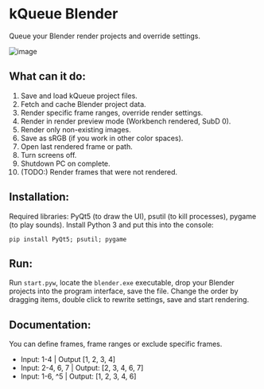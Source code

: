# kQueue Blender
Queue your Blender render projects and override settings.

![image](https://github.com/user-attachments/assets/fc5a8bfc-e99e-4699-b25b-9f8eb8a986d4)

## What can it do:
1. Save and load kQueue project files.
2. Fetch and cache Blender project data.
3. Render specific frame ranges, override render settings.
4. Render in render preview mode (Workbench rendered, SubD 0).
5. Render only non-existing images.
6. Save as sRGB (if you work in other color spaces).
7. Open last rendered frame or path.
8. Turn screens off.
9. Shutdown PC on complete.
10. (TODO:) Render frames that were not rendered.

## Installation:
Required libraries: PyQt5 (to draw the UI), psutil (to kill processes), pygame (to play sounds).
Install Python 3 and put this into the console:
```
pip install PyQt5; psutil; pygame
```

## Run:
Run `start.pyw`, locate the `blender.exe` executable, drop your Blender projects into the program interface, save the file.
Change the order by dragging items, double click to rewrite settings, save and start rendering.

## Documentation:
You can define frames, frame ranges or exclude specific frames.
- Input: 1-4 | Output [1, 2, 3, 4]
- Input: 2-4, 6, 7 | Output: [2, 3, 4, 6, 7]
- Input: 1-6, ^5 | Output: [1, 2, 3, 4, 6]
